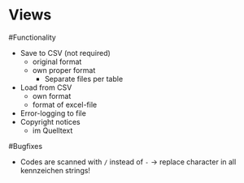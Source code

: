 # Views


#Functionality

- Save to CSV (not required)
    - original format
    - own proper format
        - Separate files per table
- Load from CSV
    - own format
    - format of excel-file
- Error-logging to file
- Copyright notices
    - im Quelltext


#Bugfixes

- Codes are scanned with `/` instead of `-` -> replace character in all kennzeichen strings!  